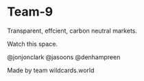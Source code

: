 # Team-9

Transparent, effcient, carbon neutral markets.

Watch this space.

@jonjonclark
@jasoons
@denhampreen

Made by team wildcards.world
